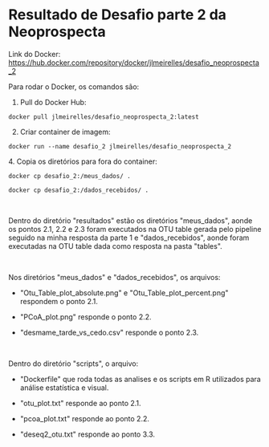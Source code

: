 # Resultado de Desafio parte 2 da Neoprospecta

Link do Docker: https://hub.docker.com/repository/docker/jlmeirelles/desafio_neoprospecta_2
<p>
Para rodar o Docker, os comandos são:
 
1. Pull do Docker Hub:
```
docker pull jlmeirelles/desafio_neoprospecta_2:latest
```

2. Criar container de imagem:

```
docker run --name desafio_2 jlmeirelles/desafio_neoprospecta_2
```

</p>

<p>
4. Copia os diretórios para fora do container:
 
```
docker cp desafio_2:/meus_dados/ .

docker cp desafio_2:/dados_recebidos/ .

```

</p>

<p>&nbsp;</p>

<p>
  
Dentro do diretório "resultados" estão os diretórios "meus_dados", aonde os pontos 2.1, 2.2 e 2.3 foram executados na OTU table gerada pelo pipeline seguido na minha resposta da parte 1 e "dados_recebidos", aonde foram executadas na OTU table dada como resposta na pasta "tables".

</p>

<p>&nbsp;</p>

<p>

Nos diretórios "meus_dados" e "dados_recebidos", os arquivos: 

- "Otu_Table_plot_absolute.png" e "Otu_Table_plot_percent.png" respondem o ponto 2.1.

- "PCoA_plot.png" responde o ponto 2.2.

- "desmame_tarde_vs_cedo.csv" responde o ponto 2.3.
</p>

<p>&nbsp;</p>

<p>
Dentro do diretório "scripts", o arquivo:

- "Dockerfile" que roda todas as analises e os scripts em R utilizados para análise estatística e visual.

- "otu_plot.txt" responde ao ponto 2.1.

- "pcoa_plot.txt" responde ao ponto 2.2.

- "deseq2_otu.txt" responde ao ponto 3.3.
</p>

